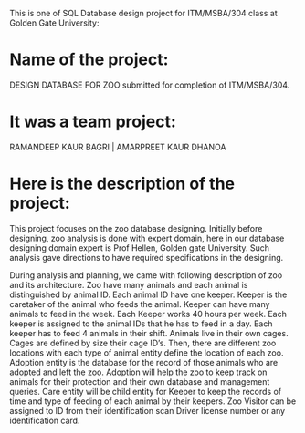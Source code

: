 This is one of SQL Database design project for ITM/MSBA/304 class at Golden Gate University: 

# Name of the project:
DESIGN DATABASE FOR ZOO
submitted for completion of ITM/MSBA/304.

# It was a team project:
RAMANDEEP KAUR BAGRI | AMARPREET KAUR DHANOA

# Here is the description of the project:
This project focuses on the zoo database designing. Initially before designing, zoo analysis is done with expert domain, here in our database designing domain expert is Prof Hellen, Golden gate University. Such analysis gave directions to have required specifications in the designing.

During analysis and planning, we came with following description of zoo and its architecture. Zoo have many animals and each animal is distinguished by animal ID. Each animal ID have one keeper. Keeper is the caretaker of the animal who feeds the animal. Keeper can have many animals to feed in the week. Each Keeper works 40 hours per week. Each keeper is assigned to the animal IDs that he has to feed in a day. Each keeper has to feed 4 animals in their shift. Animals live in their own cages. Cages are defined by size their cage ID’s.
Then, there are different zoo locations with each type of animal entity define the location of each zoo. Adoption entity is the database for the record of those animals who are adopted and left the zoo. Adoption will help the zoo to keep track on animals for their protection and their own database and management queries. Care entity will be child entity for Keeper to keep the records of time and type of feeding of each animal by their keepers. Zoo Visitor can be assigned to ID from their identification scan Driver license number or any identification card.
